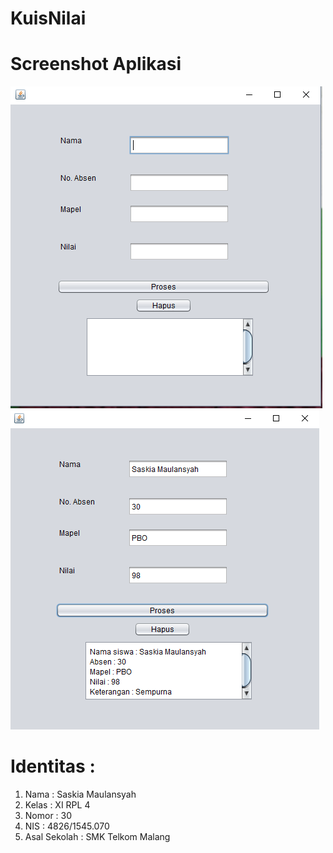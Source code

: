 # KuisNilai
# Screenshot Aplikasi
![screenshot 1](https://github.com/saskiamaulansyah/KuisNilai/blob/master/01.PNG)
![screenshot 2](https://github.com/saskiamaulansyah/KuisNilai/blob/master/02.PNG)

# Identitas :
<ol>
<li> Nama : Saskia Maulansyah</li>
<li> Kelas : XI RPL 4</li>
<li>Nomor : 30</li>
<li>NIS : 4826/1545.070</li>
<li>Asal Sekolah : SMK Telkom Malang</li>
</ol>
